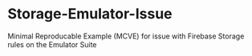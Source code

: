 # Storage-Emulator-Issue
Minimal Reproducable Example (MCVE) for issue with Firebase Storage rules on the Emulator Suite
